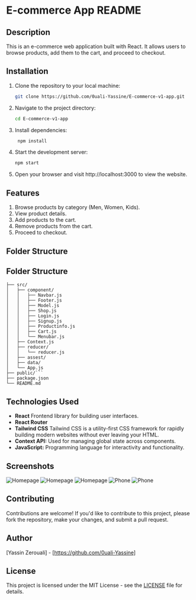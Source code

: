 # E-commerce App README

## Description

This is an e-commerce web application built with React. It allows users to browse products, add them to the cart, and proceed to checkout.

## Installation


1. Clone the repository to your local machine:

   ```bash
   git clone https://github.com/0uali-Yassine/E-commerce-v1-app.git

2. Navigate to the project directory:

    ```bash
    cd E-commerce-v1-app

3. Install dependencies:

   ```bash
    npm install

4. Start the development server:
    ```bash
    npm start

5. Open your browser and visit http://localhost:3000 to view the website.


## Features
1. Browse products by category (Men, Women, Kids).
2. View product details.
3. Add products to the cart.
4. Remove products from the cart.
5. Proceed to checkout.

## Folder Structure

## Folder Structure
```
├── src/
│   ├── component/
│   │   ├── Navbar.js
│   │   ├── Footer.js
│   │   ├── Model.js
│   │   ├── Shop.js
│   │   ├── Login.js
│   │   ├── Signup.js
│   │   ├── Productinfo.js
│   │   ├── Cart.js
│   │   └── Menubar.js
│   ├── Context.js
│   ├── reducer/
│   │   └── reducer.js
│   ├── assest/
│   ├── data/
│   └── App.js
├── public/```
├── package.json
└── README.md
```


## Technologies Used

- **React** Frontend library for building user interfaces.
- **React Router** 
- **Tailwind CSS** Tailwind CSS is a utility-first CSS framework for rapidly building modern websites without ever leaving your HTML.
- **Context API:** Used for managing global state across components.
- **JavaScript:** Programming language for interactivity and functionality.

## Screenshots

![Homepage](./src/assest/design/Macbook-Air-localhost-1.png)
![Homepage](./src/assest/design/Macbook-Air-localhost%20-2.png)
![Homepage](./src/assest/design/Macbook-Air-localhost%20-3.png)
![Phone](./src/assest/design/iPhone-13-Mini-localhost-2.png)
![Phone](./src/assest/design/iPhone-13-Mini-localhost-1.png)



## Contributing

Contributions are welcome! If you'd like to contribute to this project, please fork the repository, make your changes, and submit a pull request.

## Author
[Yassin Zerouali] - [https://github.com/0uali-Yassine]

## License

This project is licensed under the MIT License - see the [LICENSE](LICENSE) file for details.
